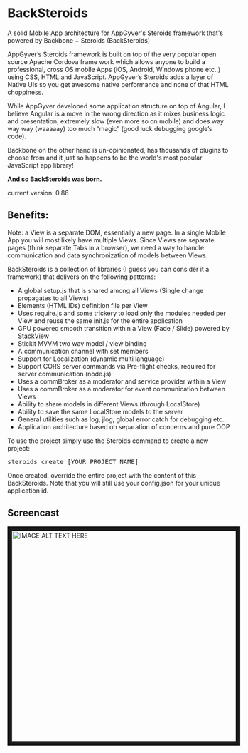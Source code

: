 # BackSteroids
A solid Mobile App architecture for AppGyver's Steroids framework that's powered by Backbone + Steroids (BackSteroids)

AppGyver’s Steroids framework is built on top of the very popular open source Apache Cordova frame work which allows anyone to build a professional, cross OS mobile Apps (iOS, Android, Windows phone etc..)  using CSS, HTML and JavaScript.
AppGyver’s Steroids adds a layer of Native UIs so you get awesome native performance and none of that HTML choppiness.

While AppGyver developed some application structure on top of Angular, I believe Angular is a move in the wrong direction as it mixes business logic and presentation, extremely slow (even more so on mobile) and does way way way (waaaaay) too much “magic” (good luck debugging google’s code).

Backbone on the other hand is un-opinionated, has thousands of plugins to choose from and it just so happens to be the world's most popular JavaScript app library!

<b>And so BackSteroids was born.</b>

current version: 0.86

Benefits:
------------------------------------------------------------------------

Note: a View is a separate DOM, essentially a new page.
In a single Mobile App you will most likely have multiple Views.
Since Views are separate pages (think separate Tabs in a browser), we need a way to handle communication and data synchronization of models between Views.

BackSteroids is a collection of libraries (I guess you can consider it a framework) that delivers on the following patterns:

-	A global setup.js that is shared among all Views (Single change propagates to all Views)
-	Elements (HTML IDs) definition file per View
-	Uses require.js and some trickery to load only the modules needed per View and reuse the same init.js for the entire application
-	GPU powered smooth transition within a View (Fade / Slide) powered by StackView
-	Stickit MVVM two way model / view binding
-	A communication channel with set members
-	Support for Localization (dynamic multi language)
-	Support CORS server commands via Pre-flight checks, required for server communication (node.js)
-	Uses a commBroker as a moderator and service provider within a View
-	Uses a commBroker as a moderator for event communication between Views
-	Ability to share models in different Views (through LocalStore)
-	Ability to save the same LocalStore models to the server
-	General utilities such as log, jlog, global error catch for debugging etc…
-	Application architecture based on separation of concerns and pure OOP

To use the project simply use the Steroids command to create a new project:

<pre>
steroids create [YOUR_PROJECT_NAME]
</pre>

Once created, override the entire project with the content of this BackSteroids.
Note that you will still use your config.json for your unique application id.

Screencast
------------------------------------------------------------------------

<a href="https://www.youtube.com/watch?v=b6UPkRXJPUk" target="_blank"><img src="http://www.digitalsignage.com/files/backstscst.png"
alt="IMAGE ALT TEXT HERE" width="753" height="472" border="10" /></a>